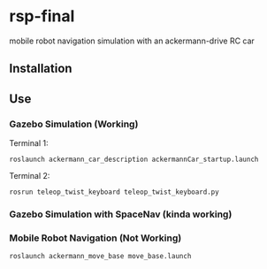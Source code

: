 # rsp-final
mobile robot navigation simulation with an ackermann-drive RC car

## Installation


## Use 
### Gazebo Simulation (Working)

Terminal 1:

``roslaunch ackermann_car_description ackermannCar_startup.launch``

Terminal 2:

``rosrun teleop_twist_keyboard teleop_twist_keyboard.py``

### Gazebo Simulation with SpaceNav (kinda working)

### Mobile Robot Navigation (Not Working)
``roslaunch ackermann_move_base move_base.launch``
